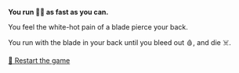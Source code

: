 **You run 🏃‍♂️ as fast as you can.**

You feel the white-hot pain of a blade pierce your back. 

You run with the blade in your back until you bleed out 🩸, and die ☠️.

[🔄 Restart the game](../../begin-journey.md) 